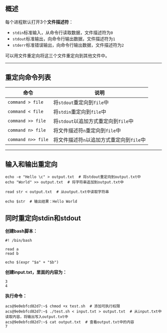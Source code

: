## 概述

每个进程默认打开3个**文件描述符**：

+   `stdin`标准输入，从命令行读取数据，文件描述符为`0`
+   `stdout`标准输出，向命令行输出数据，文件描述符为`1`
+   `stderr`标准错误输出，向命令行输出数据，文件描述符为`2`

可以用文件重定向将这三个文件重定向到其他文件中。

---

## 重定向命令列表

|命令|	说明|
|---|---|
|`command > file`|	将`stdout`重定向到`file`中|
|`command < file`|	将`stdin`重定向到`file`中|
|`command >> file`|	将`stdout`以追加方式重定向到`file`中|
|`command n> file`|	将文件描述符`n`重定向到`file`中|
|`command n>> file`|	将文件描述符`n`以追加方式重定向到`file`中|

---

## 输入和输出重定向

```shell
echo -e "Hello \c" > output.txt  # 将stdout重定向到output.txt中
echo "World" >> output.txt  # 将字符串追加到output.txt中

read str < output.txt  # 从output.txt中读取字符串

echo $str  # 输出结果：Hello World
```

## 同时重定向stdin和stdout

**创建bash脚本：**

```shell
#! /bin/bash

read a
read b

echo $(expr "$a" + "$b")
```

**创建input.txt，里面的内容为：**

```
3
4
```

**执行命令：**

```shell
acs@9e0ebfcd82d7:~$ chmod +x test.sh  # 添加可执行权限
acs@9e0ebfcd82d7:~$ ./test.sh < input.txt > output.txt  # 从input.txt中读取内容，将输出写入output.txt中
acs@9e0ebfcd82d7:~$ cat output.txt  # 查看output.txt中的内容
7
```